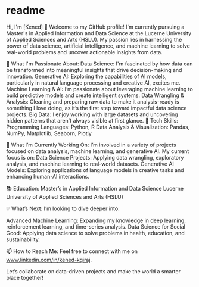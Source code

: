 # readme

Hi, I'm [Kened] 👋
Welcome to my GitHub profile! I'm currently pursuing a Master's in Applied Information and Data Science at the Lucerne University of Applied Sciences and Arts (HSLU). My passion lies in harnessing the power of data science, artificial intelligence, and machine learning to solve real-world problems and uncover actionable insights from data.

🚀 What I'm Passionate About:
Data Science: I'm fascinated by how data can be transformed into meaningful insights that drive decision-making and innovation.
Generative AI: Exploring the capabilities of AI models, particularly in natural language processing and creative AI, excites me.
Machine Learning & AI: I’m passionate about leveraging machine learning to build predictive models and create intelligent systems.
Data Wrangling & Analysis: Cleaning and preparing raw data to make it analysis-ready is something I love doing, as it’s the first step toward impactful data science projects.
Big Data: I enjoy working with large datasets and uncovering hidden patterns that aren't always visible at first glance.
🔧 Tech Skills:
Programming Languages: Python, R
Data Analysis & Visualization: Pandas, NumPy, Matplotlib, Seaborn, Plotly

🌱 What I’m Currently Working On:
I’m involved in a variety of projects focused on data analysis, machine learning, and generative AI. My current focus is on:
Data Science Projects: Applying data wrangling, exploratory analysis, and machine learning to real-world datasets.
Generative AI Models: Exploring applications of language models in creative tasks and enhancing human-AI interactions.

📚 Education:
Master’s in Applied Information and Data Science
Lucerne University of Applied Sciences and Arts (HSLU)


💡 What’s Next:
I’m looking to dive deeper into:

Advanced Machine Learning: Expanding my knowledge in deep learning, reinforcement learning, and time-series analysis.
Data Science for Social Good: Applying data science to solve problems in health, education, and sustainability.

📫 How to Reach Me:
Feel free to connect with me on www.linkedin.com/in/kened-kqiraj.

Let’s collaborate on data-driven projects and make the world a smarter place together!
